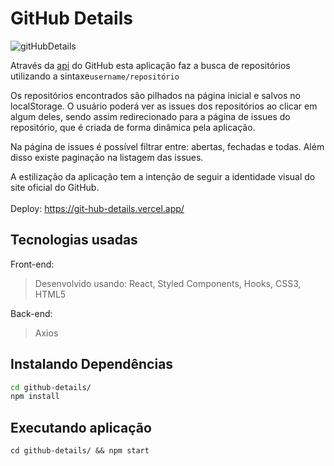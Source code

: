 # GitHub Details

![gitHubDetails](https://user-images.githubusercontent.com/29557187/193363734-894fb987-b9be-4458-a31d-9b9cbf8abe25.png)

Através da  [api](https://api.github.com) do GitHub esta aplicação faz a busca de repositórios utilizando a sintaxe``username/repositório``<br>

Os repositórios encontrados são pilhados na página inicial e salvos no localStorage. O usuário poderá ver as issues dos repositórios ao clicar em algum deles, sendo assim redirecionado para a página de issues do repositório, que é criada de forma dinâmica pela aplicação.<br>

Na página de issues é possível filtrar entre: abertas, fechadas e todas. Além disso existe paginação na listagem das issues.

A estilização da aplicação tem a intenção de seguir a identidade visual do site oficial do GitHub.<br><br>
Deploy: https://git-hub-details.vercel.app/
## Tecnologias usadas

Front-end:
> Desenvolvido usando: React, Styled Components, Hooks, CSS3, HTML5

Back-end:
> Axios


## Instalando Dependências

>
```bash
cd github-details/
npm install
``` 
## Executando aplicação

  ```
  cd github-details/ && npm start

